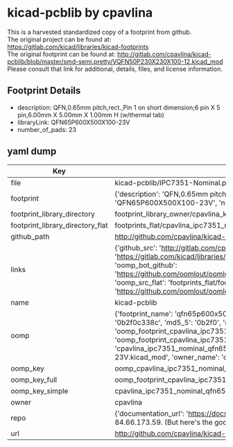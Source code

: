 # kicad-pcblib by cpavlina  
This is a harvested standardized copy of a footprint from github.  
The original project can be found at:  
https://gitlab.com/kicad/libraries/kicad-footprints  
The original footprint can be found at:
http://gitlab.com/cpavlina/kicad-pcblib/blob/master/smd-semi.pretty/VQFN50P230X230X100-12.kicad_mod
Please consult that link for additional, details, files, and license information.  
## Footprint Details
* description: QFN,0.65mm pitch,rect.,Pin 1 on short dimension;6 pin X 5 pin,6.00mm X 5.00mm X 1.00mm H (w/thermal tab)  
* libraryLink: QFN65P600X500X100-23V  
* number_of_pads: 23  
## yaml dump  
| Key | Value |  
| --- | --- |  
| file | kicad-pcblib/IPC7351-Nominal.pretty/QFN65P600X500X100-23V.kicad_mod |  
| footprint | {'description': 'QFN,0.65mm pitch,rect.,Pin 1 on short dimension;6 pin X 5 pin,6.00mm X 5.00mm X 1.00mm H (w/thermal tab)', 'libraryLink': 'QFN65P600X500X100-23V', 'number_of_pads': 23} |  
| footprint_library_directory | footprint_library_owner/cpavlina_kicad-pcblib |  
| footprint_library_directory_flat | footprints_flat/cpavlina_ipc7351_nominal_qfn65p600x500x100_23v/working |  
| github_path | http://github.com/cpavlina/kicad-pcblib/blob/master/IPC7351-Nominal.pretty/QFN65P600X500X100-23V.kicad_mod |  
| links | {'github_src': 'http://gitlab.com/cpavlina/kicad-pcblib/blob/master/smd-semi.pretty/VQFN50P230X230X100-12.kicad_mod', 'github_src_repo': 'https://gitlab.com/kicad/libraries/kicad-footprints', 'oomp_bot': 'footprints/cpavlina_ipc7351_nominal_qfn65p600x500x100_23v/working', 'oomp_bot_github': 'https://github.com/oomlout/oomlout_oomp_footprint_bot/tree/main/footprints/cpavlina_ipc7351_nominal_qfn65p600x500x100_23v/working', 'oomp_src_flat': 'footprints_flat/footprints_flat/cpavlina_ipc7351_nominal_qfn65p600x500x100_23v/working', 'oomp_src_flat_github': 'https://github.com/oomlout/oomlout_oomp_footprint_src/tree/main/footprints_flat/cpavlina_ipc7351_nominal_qfn65p600x500x100_23v/working'} |  
| name | kicad-pcblib |  
| oomp | {'footprint_name': 'qfn65p600x500x100_23v', 'library_name': 'ipc7351_nominal', 'md5': '0b2f0c338cef74fe7e456a8385f71fd9', 'md5_10': '0b2f0c338c', 'md5_5': '0b2f0', 'md5_6': '0b2f0c', 'oomp_key': 'oomp_cpavlina_ipc7351_nominal_qfn65p600x500x100_23v', 'oomp_key_extra': 'oomp_footprint_cpavlina_ipc7351_nominal_qfn65p600x500x100_23v', 'oomp_key_full': 'oomp_footprint_cpavlina_ipc7351_nominal_qfn65p600x500x100_23v_0b2f0c', 'oomp_key_simple': 'cpavlina_ipc7351_nominal_qfn65p600x500x100_23v', 'original_filename': 'kicad-pcblib/IPC7351-Nominal.pretty/QFN65P600X500X100-23V.kicad_mod', 'owner_name': 'cpavlina'} |  
| oomp_key | oomp_cpavlina_ipc7351_nominal_qfn65p600x500x100_23v |  
| oomp_key_full | oomp_footprint_cpavlina_ipc7351_nominal_qfn65p600x500x100_23v |  
| oomp_key_simple | cpavlina_ipc7351_nominal_qfn65p600x500x100_23v |  
| owner | cpavlina |  
| repo | {'documentation_url': 'https://docs.github.com/rest/overview/resources-in-the-rest-api#rate-limiting', 'message': "API rate limit exceeded for 84.66.173.59. (But here's the good news: Authenticated requests get a higher rate limit. Check out the documentation for more details.)"} |  
| url | http://github.com/cpavlina/kicad-pcblib |  

